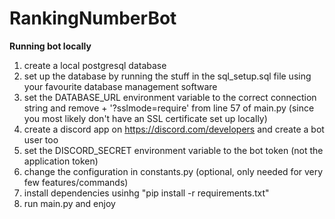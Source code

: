 # RankingNumberBot

**Running bot locally**
1. create a local postgresql database
2. set up the database by running the stuff in the sql_setup.sql file using your favourite database management software 
3. set the DATABASE_URL environment variable to the correct connection string and remove + '?sslmode=require' from line 57 of main.py (since you most likely don't have an SSL certificate set up locally)
4. create a discord app on https://discord.com/developers and create a bot user too
5. set the DISCORD_SECRET environment variable to the bot token (not the application token)
6. change the configuration in constants.py (optional, only needed for very few features/commands)
7. install dependencies usinhg "pip install -r requirements.txt"
8. run main.py and enjoy
